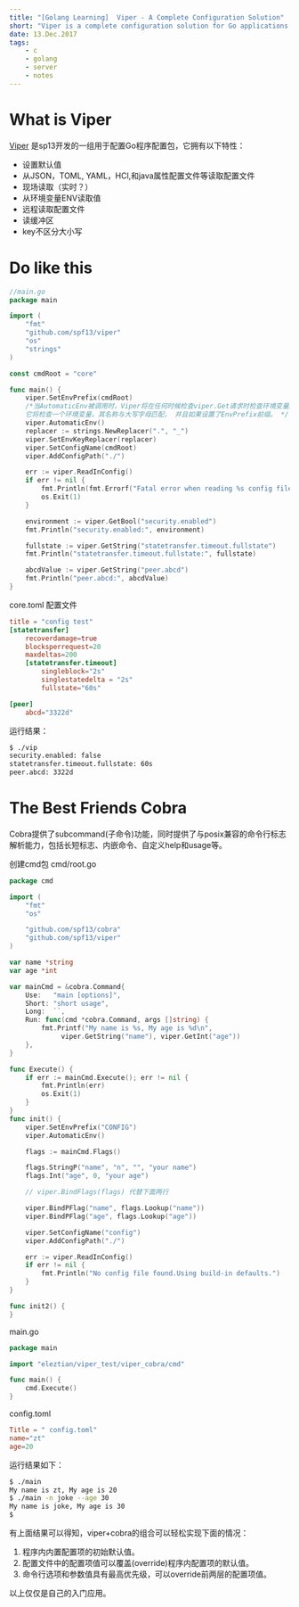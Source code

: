 ```yaml
---
title: "[Golang Learning]  Viper - A Complete Configuration Solution"
short: "Viper is a complete configuration solution for Go applications including 12-Factor apps. It is designed to work within an application, and can handle all types of configuration needs and formats. Let's know aboout it. "
date: 13.Dec.2017
tags:
    - c
    - golang
    - server
    - notes
---
```


# What is Viper
   
 [Viper](https://github.com/sp13/viper) 是sp13开发的一组用于配置Go程序配置包，它拥有以下特性：
- 设置默认值
- 从JSON，TOML,  YAML，HCl,和java属性配置文件等读取配置文件
- 现场读取（实时？）
- 从环境变量ENV读取值
- 远程读取配置文件
- 读缓冲区
- key不区分大小写

# Do like this

```go
//main.go
package main

import (
    "fmt"
    "github.com/spf13/viper"
    "os"
    "strings"
)

const cmdRoot = "core"

func main() {
    viper.SetEnvPrefix(cmdRoot)
    /*当AutomaticEnv被调用时，Viper将在任何时候检查viper.Get请求时检查环境变量。它将应用以下规则：
    它将检查一个环境变量，其名称与大写字母匹配， 并且如果设置了EnvPrefix前缀。 */
    viper.AutomaticEnv()
    replacer := strings.NewReplacer(".", "_")
    viper.SetEnvKeyReplacer(replacer)
    viper.SetConfigName(cmdRoot)
    viper.AddConfigPath("./")

    err := viper.ReadInConfig()
    if err != nil {
        fmt.Println(fmt.Errorf("Fatal error when reading %s config file:%s", cmdRoot, err))
        os.Exit(1)
    }

    environment := viper.GetBool("security.enabled")
    fmt.Println("security.enabled:", environment)

    fullstate := viper.GetString("statetransfer.timeout.fullstate")
    fmt.Println("statetransfer.timeout.fullstate:", fullstate)

    abcdValue := viper.GetString("peer.abcd")
    fmt.Println("peer.abcd:", abcdValue)
}
```
core.toml 配置文件
```toml
title = "config test"
[statetransfer]
    recoverdamage=true 
	blocksperrequest=20
	maxdeltas=200
	[statetransfer.timeout]
		singleblock="2s" 
		singlestatedelta = "2s"
		fullstate="60s"

[peer]
	abcd="3322d"
```
运行结果：
```bash
$ ./vip
security.enabled: false
statetransfer.timeout.fullstate: 60s
peer.abcd: 3322d
```
# The Best Friends Cobra

Cobra提供了subcommand(子命令)功能，同时提供了与posix兼容的命令行标志解析能力，包括长短标志、内嵌命令、自定义help和usage等。

创建cmd包
cmd/root.go
```go
package cmd

import (
	"fmt"
	"os"

	"github.com/spf13/cobra"
	"github.com/spf13/viper"
)

var name *string
var age *int

var mainCmd = &cobra.Command{
	Use:   "main [options]",
	Short: "short usage",
	Long:  ``,
	Run: func(cmd *cobra.Command, args []string) {
        fmt.Printf("My name is %s, My age is %d\n",
             viper.GetString("name"), viper.GetInt("age"))
	},
}

func Execute() {
	if err := mainCmd.Execute(); err != nil {
		fmt.Println(err)
		os.Exit(1)
	}
}
func init() {
	viper.SetEnvPrefix("CONFIG")
	viper.AutomaticEnv()

	flags := mainCmd.Flags()

	flags.StringP("name", "n", "", "your name")
	flags.Int("age", 0, "your age")

    // viper.BindFlags(flags) 代替下面两行

	viper.BindPFlag("name", flags.Lookup("name"))
	viper.BindPFlag("age", flags.Lookup("age"))

	viper.SetConfigName("config")
	viper.AddConfigPath("./")

	err := viper.ReadInConfig()
	if err != nil {
		fmt.Println("No config file found.Using build-in defaults.")
	}
}

func init2() {
}
```
main.go
```go
package main

import "eleztian/viper_test/viper_cobra/cmd"

func main() {
	cmd.Execute()
}
```
config.toml
```toml
Title = " config.toml"
name="zt"
age=20
```
运行结果如下：
```bash
$ ./main
My name is zt, My age is 20
$ ./main -n joke --age 30
My name is joke, My age is 30
$
```
有上面结果可以得知，viper+cobra的组合可以轻松实现下面的情况：
1. 程序内内置配置项的初始默认值。
2. 配置文件中的配置项值可以覆盖(override)程序内配置项的默认值。
3. 命令行选项和参数值具有最高优先级，可以override前两层的配置项值。

以上仅仅是自己的入门应用。